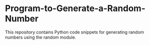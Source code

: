 # Program-to-Generate-a-Random-Number
This repository contains Python code snippets for generating random numbers using the random module.
